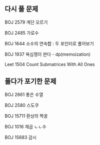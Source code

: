 ## 다시 풀 문제

BOJ 2579 계단 오르기

BOJ 2485 가로수

BOJ 1644 소수의 연속합 : 두 포인터로 풀어보기

BOJ 1937 욕심쟁이 판다 - dp(memoization)

Leet 1504 Count Submatrices With All Ones





## 풀다가 포기한 문제

BOJ 2661 좋은 수열

BOJ 2580 스도쿠

BOJ 15711 환상의 짝꿍

BOJ 1016 제곱 ㄴㄴ수

BOJ 15683 감시

